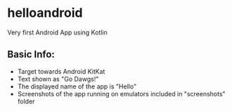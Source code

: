 # helloandroid
Very first Android App using Kotlin

## Basic Info:
- Target towards Android KitKat
- Text shown as "Go Dawgs!"
- The displayed name of the app is "Hello"
- Screenshots of the app running on emulators included in "screenshots" folder
